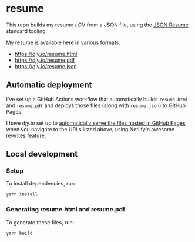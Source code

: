 # resume

This repo builds my resume / CV from a JSON file, using the [JSON Resume]
standard tooling.

My resume is available here in various formats:

* https://djy.io/resume.html
* https://djy.io/resume.pdf
* https://djy.io/resume.json

## Automatic deployment

I've set up a GitHub Actions workflow that automatically builds `resume.html`
and `resume.pdf` and deploys those files (along with `resume.json`) to GitHub
Pages.

I have djy.io set up to [automatically serve the files hosted in GitHub
Pages][djy.io-setup] when you navigate to the URLs listed above, using Netlify's
awesome [rewrites feature][netlify-redirects-rewrites].

## Local development

### Setup

To install dependencies, run:

```bash
yarn install
```

### Generating resume.html and resume.pdf

To generate these files, run:

```bash
yarn build
```

[JSON Resume]: https://jsonresume.org
[resumed]: https://github.com/rbardini/resumed
[jsonresume-theme-one]: https://www.npmjs.com/package/jsonresume-theme-one
[djy.io-setup]: https://github.com/daveyarwood/djy.io/blob/master/_redirects
[netlify-redirects-rewrites]: https://docs.netlify.com/routing/redirects/
